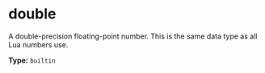 # double

A double-precision floating-point number. This is the same data type as all Lua numbers use.

**Type:** `builtin`

